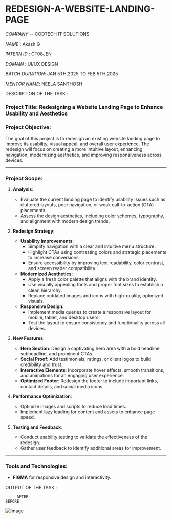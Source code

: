 # REDESIGN-A-WEBSITE-LANDING-PAGE

*COMPANY* -- CODTECH IT SOLUTIONS

*NAME* : Akash G

*INTERN ID* : CT08JEN

*DOMAIN* : UI/UX DESIGN

*BATCH DURATION*: JAN 5TH,2025 TO FEB 5TH,2025

*MENTOR NAME*: NEELA SANTHOSH

DESCRIPTION OF THE TASK :

### Project Title: **Redesigning a Website Landing Page to Enhance Usability and Aesthetics**

### Project Objective:
The goal of this project is to redesign an existing website landing page to improve its usability, visual appeal, and overall user experience. The redesign will focus on creating a more intuitive layout, enhancing navigation, modernizing aesthetics, and improving responsiveness across devices.

---

### Project Scope:
1. **Analysis**:
   - Evaluate the current landing page to identify usability issues such as cluttered layouts, poor navigation, or weak call-to-action (CTA) placements.
   - Assess the design aesthetics, including color schemes, typography, and alignment with modern design trends.

2. **Redesign Strategy**:
   - **Usability Improvements**:
     - Simplify navigation with a clear and intuitive menu structure.
     - Highlight CTAs using contrasting colors and strategic placements to increase conversions.
     - Ensure accessibility by improving text readability, color contrast, and screen reader compatibility.
   - **Modernized Aesthetics**:
     - Apply a fresh color palette that aligns with the brand identity.
     - Use visually appealing fonts and proper font sizes to establish a clean hierarchy.
     - Replace outdated images and icons with high-quality, optimized visuals.
   - **Responsive Design**:
     - Implement media queries to create a responsive layout for mobile, tablet, and desktop users.
     - Test the layout to ensure consistency and functionality across all devices.

3. **New Features**:
   - **Hero Section**: Design a captivating hero area with a bold headline, subheadline, and prominent CTAs.
   - **Social Proof**: Add testimonials, ratings, or client logos to build credibility and trust.
   - **Interactive Elements**: Incorporate hover effects, smooth transitions, and animations for an engaging user experience.
   - **Optimized Footer**: Redesign the footer to include important links, contact details, and social media icons.

4. **Performance Optimization**:
   - Optimize images and scripts to reduce load times.
   - Implement lazy loading for content and assets to enhance page speed.

5. **Testing and Feedback**:
   - Conduct usability testing to validate the effectiveness of the redesign.
   - Gather user feedback to identify additional areas for improvement.

---

### Tools and Technologies:
- **FIGMA** for responsive design and interactivity.

OUTPUT OF THE TASK :

         AFTER                                                          BEFORE
 ![Image](https://github.com/user-attachments/assets/d792e355-9a74-423b-91df-941e377e89c8)
